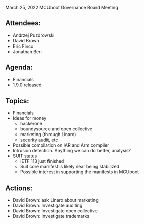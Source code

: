March 25, 2022 MCUboot Governance Board Meeting

## Attendees:

- Andrzej Puzdrowski
- David Brown
- Eric Finco
- Jonathan Beri

## Agenda:

- Financials
- 1.9.0 released

## Topics:

- Financials
- Ideas for money
  - hackerone
  - boundysource and open collective
  - marketing (through Linaro)
  - security audit, etc
- Possible compilation on IAR and Arm compiler
- Intrusion detection. Anything we can do better, analysis?
- SUIT status
  - IETF 113 just finished
  - Suit core manifest is likely near being stabilized
  - Possible interest in supporting the manifests in MCUboot

## Actions:

- David Brown: ask Linaro about marketing
- David Brown: Investigate auditing
- David Brown: Investigate open collective
- David Brown: Investigate trademarks
